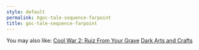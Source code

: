 ```yaml
---
style: default
permalink: Xgoc-tale-sequence-farpoint
title: goc-tale-sequence-farpoint
---
```

You may also like:
[Cool War 2: Ruiz From Your Grave](http://scp-wiki.net/cool-war-2-hub)
[Dark Arts and Crafts](http://scp-wiki.net/dark-arts-and-crafts)